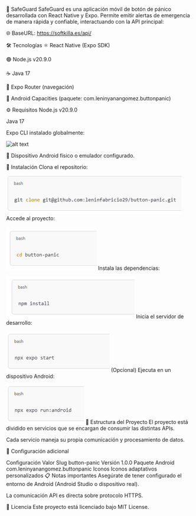 🚨 SafeGuard
SafeGuard es una aplicación móvil de botón de pánico desarrollada con React Native y Expo.
Permite emitir alertas de emergencia de manera rápida y confiable, interactuando con la API principal:

🌐 BaseURL: https://softkilla.es/api/

🛠 Tecnologías
⚛️ React Native (Expo SDK)

🟢 Node.js v20.9.0

☕ Java 17

🧭 Expo Router (navegación)

🤖 Android Capacities (paquete: com.leninyanangomez.buttonpanic)

⚙️ Requisitos
Node.js v20.9.0

Java 17

Expo CLI instalado globalmente:

![alt text](image.png)

📱 Dispositivo Android físico o emulador configurado.

🚀 Instalación
Clona el repositorio:

![alt text](image-1.png)
Accede al proyecto:

![alt text](image-3.png)
Instala las dependencias:

![alt text](image-2.png)
Inicia el servidor de desarrollo:

![alt text](image-4.png)
(Opcional) Ejecuta en un dispositivo Android:

![alt text](image-5.png)
🧩 Estructura del Proyecto
El proyecto está dividido en servicios que se encargan de consumir las distintas APIs.

Cada servicio maneja su propia comunicación y procesamiento de datos.

🔧 Configuración adicional

Configuración	Valor
Slug	button-panic
Versión	1.0.0
Paquete Android	com.leninyanangomez.buttonpanic
Iconos	Iconos adaptativos personalizados
📋 Notas importantes
Asegúrate de tener configurado el entorno de Android (Android Studio o dispositivo real).

La comunicación API es directa sobre protocolo HTTPS.

📄 Licencia
Este proyecto está licenciado bajo MIT License.